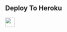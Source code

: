 


## Deploy To Heroku

<a href="https://heroku.com/deploy?template=https://github.com/bhuriya12/narutotxt">
     <img height="30px" src="https://img.shields.io/badge/Deploy%20To%20Heroku-blueviolet?style=for-the-badge&logo=heroku">
  </a>

